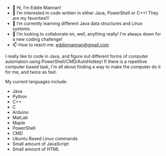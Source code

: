 - 👋 Hi, I’m Eddie Mannan!
- 👀 I’m interested in code written in either Java, PowerShell or C++! They are my favorites!!!
- 🌱 I’m currently learning different Java data structures and Linux systems.
- 💞️ I’m looking to collaborate on, well, anything really! I'm always down for a new coding challenge!
- 📫 How to reach me: eddiemannan@gmail.com

I really like to code in Java, and figure out different forms of computer automation using PowerShell/CMD/AutoHotkey! If there is a repetitive computer based task, I'm all about
finding a way to make the computer do it for me, and twice as fast.

My current languages include:
- Java
- Python
- C++
- C
- Arduino
- MatLab
- Maple
- PowerShell
- CMD
- Ubuntu Based Linux commands
- Small amount of JavaScript
- Small amount of HTML
